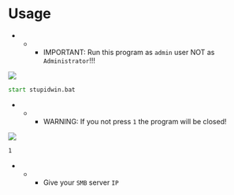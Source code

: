 # Usage
- - - IMPORTANT: Run this program as `admin` user NOT as `Administrator`!!!

![](https://github.com/nu11secur1ty/Windows/blob/master/SAMBA_Disconnector/screen/2.PNG)
```cmd
start stupidwin.bat
```
- - - WARNING: If you not press `1` the program will be closed!

![](https://github.com/nu11secur1ty/Windows/blob/master/SAMBA_Disconnector/screen/smb1.PNG)

```cmd
1
```
- - - Give your `SMB` server `IP`
![]()

